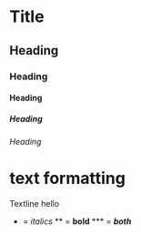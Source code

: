 # Title
## Heading
### Heading
#### Heading
##### Heading
###### Heading


# text formatting

Textline
hello

* = *italics*
** = **bold**
*** = ***both***
